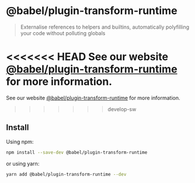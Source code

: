 # @babel/plugin-transform-runtime

> Externalise references to helpers and builtins, automatically polyfilling your code without polluting globals

<<<<<<< HEAD
See our website [@babel/plugin-transform-runtime](https://babeljs.io/docs/en/next/babel-plugin-transform-runtime.html) for more information.
=======
See our website [@babel/plugin-transform-runtime](https://babeljs.io/docs/babel-plugin-transform-runtime) for more information.
>>>>>>> develop-sw

## Install

Using npm:

```sh
npm install --save-dev @babel/plugin-transform-runtime
```

or using yarn:

```sh
yarn add @babel/plugin-transform-runtime --dev
```
